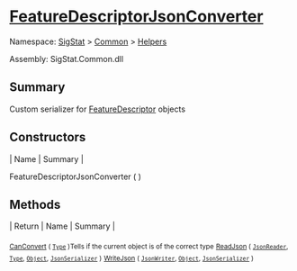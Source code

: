 # [FeatureDescriptorJsonConverter](./FeatureDescriptorJsonConverter.md)

Namespace: [SigStat]() > [Common](./../README.md) > [Helpers](./README.md)

Assembly: SigStat.Common.dll

## Summary
Custom serializer for [FeatureDescriptor](https://github.com/hargitomi97/sigstat/blob/master/docs/md/SigStat/Common/FeatureDescriptor.md) objects

## Constructors

| Name | Summary | 

FeatureDescriptorJsonConverter (  )<sub></sub>


## Methods

| Return | Name | Summary | 

<sub>[CanConvert](./Methods/FeatureDescriptorJsonConverter-100664019.md) ( [`Type`](https://docs.microsoft.com/en-us/dotnet/api/System.Type) )</sub><sub>Tells if the current object is of the correct type</sub>
<sub>[ReadJson](./Methods/FeatureDescriptorJsonConverter-100664020.md) ( [`JsonReader`](./FeatureDescriptorJsonConverter.md), [`Type`](https://docs.microsoft.com/en-us/dotnet/api/System.Type), [`Object`](https://docs.microsoft.com/en-us/dotnet/api/System.Object), [`JsonSerializer`](./FeatureDescriptorJsonConverter.md) )</sub><sub></sub>
<sub>[WriteJson](./Methods/FeatureDescriptorJsonConverter-100664021.md) ( [`JsonWriter`](./FeatureDescriptorJsonConverter.md), [`Object`](https://docs.microsoft.com/en-us/dotnet/api/System.Object), [`JsonSerializer`](./FeatureDescriptorJsonConverter.md) )</sub><sub></sub>


